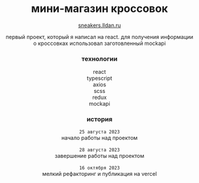<h1 align="center">мини-магазин кроссовок</h1>

<div align="center">
<a href="http://sneakers.lldan.ru/">sneakers.lldan.ru</a>
</div>

<p align="center">первый проект, который я написал на react. для получения информации о кроссовках использовал заготовленный mockapi</p>

<h3 align="center">технологии</h3>

<div align="center">
react<br>
typescript<br>
axios<br>
scss<br>
redux<br>
mockapi
</div>

<h3 align="center">история</h3>

<div align="center">
<code>25 августа 2023</code><br>
начало работы над проектом<br><br>
<code>28 августа 2023</code><br>
завершение работы над проектом<br><br>
<code>16 октября 2023</code><br>
мелкий рефакторинг и публикация на vercel
</div>

